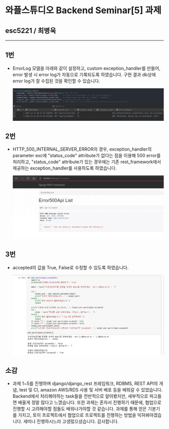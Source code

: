 # 와플스튜디오 Backend Seminar[5] 과제

## esc5221 / 최병욱
_________________________________________


## **1번** 
* ErrorLog 모델을 아래와 같이 설정하고, custom exception_handler를 만들어, error 발생 시 error log가 자동으로 기록되도록 하였습니다. 구현 결과 db상에 error log가 잘 수집된 것을 확인할 수 있습니다.

  ![Image](https://github.com/esc5221/waffle-rookies-19.5-backend-2/blob/final/results/1.JPG?raw=true)


## **2번** 
* HTTP_500_INTERNAL_SERVER_ERROR의 경우, exception_handler의 parameter exc에 "status_code" attribute가 없다는 점을 이용해 500 error를 처리하고, "status_code" attribute가 있는 경우에는 기존 rest_framework에서 제공하는 exception_handler를 사용하도록 하였습니다.

  ![Image](https://github.com/esc5221/waffle-rookies-19.5-backend-2/blob/final/results/2.JPG?raw=true)

## **3번** 
* accepted의 값을 True, False로 수정할 수 있도록 하였습니다.

  ![Image](https://github.com/esc5221/waffle-rookies-19.5-backend-2/blob/final/results/3.JPG?raw=true)


## 소감
* 과제 1~5를 진행하며 django/django_rest 프레임워크, RDBMS, REST API의 개념, test 및 CI, amazon AWS/RDS 사용 및 서버 배포 등을 배워갈 수 있었습니다. Backend에서 처리해야하는 task들을 전반적으로 알아봤지만, 세부적으로 파고들면 배울게 정말 많다고 느꼈습니다. 또한 과제는 혼자서 진행하기 때문에, 협업으로 진행할 시 고려해야할 점들도 배워나가야할 것 같습니다. 과제를 통해 얻은 기본기를 가지고, 토이 프로젝트에서 협업으로 프로젝트를 진행하는 방법을 익혀봐야겠습니다. 세미나 진행하시느라 고생많으셨습니다. 감사합니다.